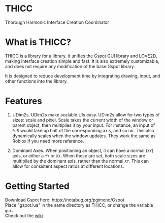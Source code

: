 # THICC
Thorough Harmonic Interface Creation Coordinator

# What is THICC?
THICC is a library for a library.
It unifies the Gspot GUI library and LOVE2D, making interface creation simple and fast. It is also extremely customizable, and does not require any modification of the base Gspot library.  

It is designed to reduce development time by integrating drawing, input, and other functions into the library.

# Features
1. UDim2s. UDim2s make scalable UIs easy. UDim2s allow for two types of sizes: scale and pixel. Scale takes the current width of the window or parent object, then multiplies it by your input. For instance, an input of ```0.5``` would take up half of the corresponding axis, and so on. This also dynamically scales when the window updates. They work the same as Roblox if you need more reference.

2. Dominant Axes. When positioning an object, it can have a normal (```XY```) axis, or either a ```YY``` or ```XX```. When these are set, both scale sizes are multiplied by the dominant axis, rather than the normal ```XY```. This can allow for consistent aspect ratios at different locations.  

# Getting Started
Download Gspot here: https://notabug.org/pgimeno/Gspot  
Place "gspot.lua" in the same directory as THICC, or change the variable ```gui```.  
Check out the [wiki](https://github.com/EWalnut/THICC)
